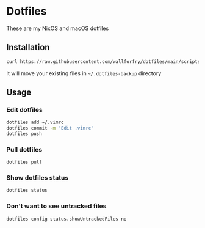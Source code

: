 # Dotfiles

These are my NixOS and macOS dotfiles

## Installation

```bash
curl https://raw.githubusercontent.com/wallforfry/dotfiles/main/scripts/config-init | bash
```

It will move your existing files in `~/.dotfiles-backup` directory


## Usage

### Edit dotfiles

```bash
dotfiles add ~/.vimrc
dotfiles commit -m "Edit .vimrc"
dotfiles push
```

### Pull dotfiles

```bash
dotfiles pull
```

### Show dotfiles status
```bash
dotfiles status
```

### Don't want to see untracked files
```bash
dotfiles config status.showUntrackedFiles no
```
